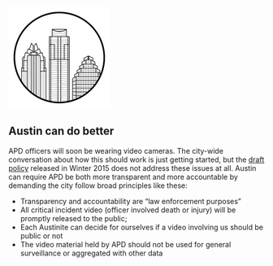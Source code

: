 <img class="svg svg--austin" src="/images/icons/austin.svg"/>

## Austin can do better

APD officers will soon be wearing video cameras. The city-wide conversation about how this should work is just getting started, but the [draft policy](http://www.austintexas.gov/sites/default/files/files/Police/113016_highlights_body_worn_camera.pdf) released in Winter 2015 does not address these issues at all. Austin can require APD be both more transparent and more accountable by demanding the city follow broad principles like these:

- Transparency and accountability are  “law enforcement purposes”
- All critical incident video (officer involved death or injury) will be promptly released to the public;
- Each Austinite can decide for ourselves if a video involving us should be public or not
- The video material held by APD should not be used for general surveillance or aggregated with other data  
